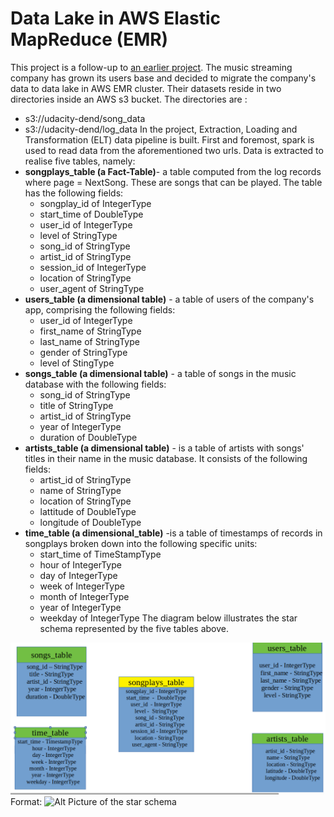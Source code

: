 # Data Lake in AWS Elastic MapReduce (EMR)
This project is a follow-up to [an earlier project](https://gitlab.com/offor20/data_modeling_with_postgreSQL). The music streaming company has grown its users base and decided to migrate the company's data to data lake in AWS EMR cluster. Their datasets reside in two directories inside an AWS s3 bucket. The directories are : 
* s3://udacity-dend/song_data
* s3://udacity-dend/log_data
In the project, Extraction, Loading and Transformation (ELT) data pipeline is built. First and foremost, spark is used to read data from the aforementioned two urls. Data is extracted to realise five tables, namely:
* **songplays_table (a Fact-Table)**- a table computed from the log records where page = NextSong. These are songs that can be played. The table has the following fields: 
    * songplay_id of IntegerType
    * start_time of DoubleType
    * user_id  of IntegerType
    * level of StringType
    * song_id of StringType
    * artist_id of StringType
    * session_id of IntegerType
    * location of StringType
    * user_agent of StringType
* **users_table (a dimensional table)** - a table of users of the company's app, comprising the following fields:
    * user_id of IntegerType
    * first_name of StringType
    * last_name of StringType
    * gender of StringType
    * level of StingType
* **songs_table (a dimensional table)** - a table of songs in the music database with the following fields:
    * song_id of StringType
    * title of StringType
    * artist_id of StringType
    * year of IntegerType
    * duration of DoubleType
* **artists_table (a dimensional table)** - is a table of artists with songs' titles in their name in the music database. It consists of the following fields:
    * artist_id of StringType
    * name of StringType
    * location of StringType
    * lattitude of DoubleType
    * longitude of DoubleType
* **time_table (a dimensional_table)** -is a table of timestamps of records in songplays broken down into the following specific units:
    * start_time of TimeStampType
    * hour of IntegerType
    * day of IntegerType
    * week of IntegerType
    * month of IntegerType
    * year of IntegerType
    * weekday of IntegerType
The diagram below illustrates the star schema represented by the five tables above.

![star schema](/images/star_schema.png)
Format: ![Alt Picture of the star schema](url)

